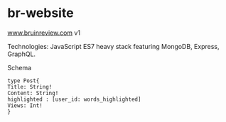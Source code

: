 # br-website
www.bruinreview.com v1 

Technologies: JavaScript ES7 heavy stack featuring MongoDB, Express, GraphQL. 

Schema 

```
type Post{ 
Title: String!
Content: String! 
highlighted : [user_id: words_highlighted] 
Views: Int! 
}  

```

